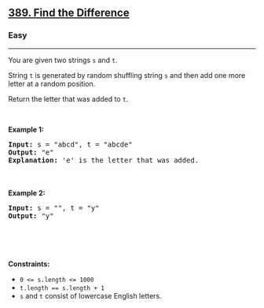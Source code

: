 <h2><a href="https://leetcode.com/problems/find-the-difference/">389. Find the Difference</a></h2><h3>Easy</h3><hr><div><p>You are given two strings <code>s</code> and <code>t</code>.</p>

<p>String <code>t</code> is generated by random shuffling string <code>s</code> and then add one more letter at a random position.</p>

<p>Return the letter that was added to <code>t</code>.</p>

<p>&nbsp;</p>
<p><strong class="example">Example 1:</strong></p>

<div class="pieces-code-wrapper" style="text-align: left; width: 100%; margin-top: 10px;"><pre style="margin-bottom: 0px; margin-top: 0px;"><strong>Input:</strong> s = "abcd", t = "abcde"
<strong>Output:</strong> "e"
<strong>Explanation:</strong> 'e' is the letter that was added.
</pre><div class="pieces-btn-wrapper" style="border: none; display: flex; flex-direction: row; opacity: 0; width: auto; transition: opacity 0.3s ease-out 0s; height: 26px; margin-top: 10px; margin-bottom: 10px;"><button class="pieces-btn pieces-copy-and-save" style="width: auto; font-size: 12px; border: 1px solid rgb(33, 33, 33); border-radius: 16px; margin-right: 4px; padding: 4px 6px 4px 4px; line-height: normal; height: fit-content; cursor: pointer; user-select: none; display: flex; align-items: center; background-color: rgb(33, 33, 33); color: rgb(255, 255, 255);"><img src="https://storage.googleapis.com/pieces-web-extensions-cdn/pieces.png" class="pieces-logo" style="margin: 0px 4px 0px 0px; border-radius: 50%; filter: none; float: left; width: 16px; height: 16px;"><span class="pieces-btn-text">Copy And Save</span></button><button class="pieces-btn pieces-share" style="width: auto; font-size: 12px; border: 1px solid rgb(33, 33, 33); border-radius: 16px; margin-right: 4px; padding: 4px 6px 4px 4px; line-height: normal; height: fit-content; cursor: pointer; user-select: none; display: flex; align-items: center; background-color: rgb(33, 33, 33); color: rgb(255, 255, 255);"><img src="https://storage.googleapis.com/pieces-web-extensions-cdn/link.png" class="pieces-logo" style="margin: 0px 4px 0px 0px; border-radius: 50%; filter: none; float: left; width: 16px; height: 16px;"><span class="pieces-btn-text">Share</span></button><button class="pieces-btn pieces-ask-copilot" style="width: auto; font-size: 12px; border: 1px solid rgb(33, 33, 33); border-radius: 16px; margin-right: 4px; padding: 4px 6px 4px 4px; line-height: normal; height: fit-content; cursor: pointer; user-select: none; display: flex; align-items: center; background-color: rgb(33, 33, 33); color: rgb(255, 255, 255);"><img src="https://storage.googleapis.com/pieces-web-extensions-cdn/copilot.png" class="pieces-logo" style="margin: 0px 4px 0px 0px; border-radius: 50%; filter: none; float: left; width: 16px; height: 16px;"><span class="pieces-btn-text">Ask Copilot</span></button><button class="pieces-btn pieces-settings" style="width: auto; font-size: 12px; border: 1px solid rgb(33, 33, 33); border-radius: 16px; margin-right: 4px; padding: 4px; line-height: normal; height: fit-content; cursor: pointer; user-select: none; display: flex; align-items: center; background-color: rgb(33, 33, 33); color: rgb(255, 255, 255);"><img src="https://storage.googleapis.com/pieces-web-extensions-cdn/settings.png" class="pieces-logo" style="margin: 0px; border-radius: 50%; filter: none; float: left; width: 16px; height: 16px; max-width: 100%;"></button></div></div>

<p><strong class="example">Example 2:</strong></p>

<div class="pieces-code-wrapper" style="text-align: left; width: 100%; margin-top: 10px;"><pre style="margin-bottom: 0px; margin-top: 0px;"><strong>Input:</strong> s = "", t = "y"
<strong>Output:</strong> "y"
</pre><div class="pieces-btn-wrapper" style="border: none; display: flex; flex-direction: row; opacity: 0; width: auto; transition: opacity 0.3s ease-out 0s; height: 26px; margin-top: 10px; margin-bottom: 10px;"><button class="pieces-btn pieces-copy-and-save" style="width: auto; font-size: 12px; border: 1px solid rgb(33, 33, 33); border-radius: 16px; margin-right: 4px; padding: 4px 6px 4px 4px; line-height: normal; height: fit-content; cursor: pointer; user-select: none; display: flex; align-items: center; background-color: rgb(33, 33, 33); color: rgb(255, 255, 255);"><img src="https://storage.googleapis.com/pieces-web-extensions-cdn/pieces.png" class="pieces-logo" style="margin: 0px 4px 0px 0px; border-radius: 50%; filter: none; float: left; width: 16px; height: 16px;"><span class="pieces-btn-text">Copy And Save</span></button><button class="pieces-btn pieces-share" style="width: auto; font-size: 12px; border: 1px solid rgb(33, 33, 33); border-radius: 16px; margin-right: 4px; padding: 4px 6px 4px 4px; line-height: normal; height: fit-content; cursor: pointer; user-select: none; display: flex; align-items: center; background-color: rgb(33, 33, 33); color: rgb(255, 255, 255);"><img src="https://storage.googleapis.com/pieces-web-extensions-cdn/link.png" class="pieces-logo" style="margin: 0px 4px 0px 0px; border-radius: 50%; filter: none; float: left; width: 16px; height: 16px;"><span class="pieces-btn-text">Share</span></button><button class="pieces-btn pieces-ask-copilot" style="width: auto; font-size: 12px; border: 1px solid rgb(33, 33, 33); border-radius: 16px; margin-right: 4px; padding: 4px 6px 4px 4px; line-height: normal; height: fit-content; cursor: pointer; user-select: none; display: flex; align-items: center; background-color: rgb(33, 33, 33); color: rgb(255, 255, 255);"><img src="https://storage.googleapis.com/pieces-web-extensions-cdn/copilot.png" class="pieces-logo" style="margin: 0px 4px 0px 0px; border-radius: 50%; filter: none; float: left; width: 16px; height: 16px;"><span class="pieces-btn-text">Ask Copilot</span></button><button class="pieces-btn pieces-settings" style="width: auto; font-size: 12px; border: 1px solid rgb(33, 33, 33); border-radius: 16px; margin-right: 4px; padding: 4px; line-height: normal; height: fit-content; cursor: pointer; user-select: none; display: flex; align-items: center; background-color: rgb(33, 33, 33); color: rgb(255, 255, 255);"><img src="https://storage.googleapis.com/pieces-web-extensions-cdn/settings.png" class="pieces-logo" style="margin: 0px; border-radius: 50%; filter: none; float: left; width: 16px; height: 16px; max-width: 100%;"></button></div></div>

<p>&nbsp;</p>
<p><strong>Constraints:</strong></p>

<ul>
	<li><code>0 &lt;= s.length &lt;= 1000</code></li>
	<li><code>t.length == s.length + 1</code></li>
	<li><code>s</code> and <code>t</code> consist of lowercase English letters.</li>
</ul>
</div>
